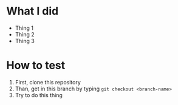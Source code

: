 # What I did

- Thing 1
- Thing 2
- Thing 3

# How to test

1. First, clone this repository
2. Than, get in this branch by typing `git checkout <branch-name>`
3. Try to do this thing
